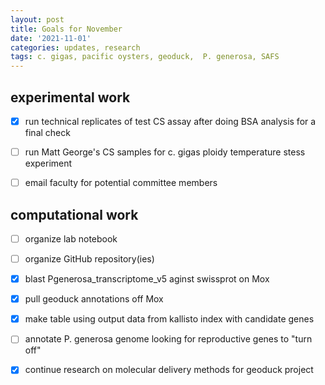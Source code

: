 ```yaml
---
layout: post
title: Goals for November 
date: '2021-11-01'
categories: updates, research
tags: c. gigas, pacific oysters, geoduck,  P. generosa, SAFS
---
```


## experimental work

- [x] run technical replicates of test CS assay after doing BSA analysis for a final check

- [ ] run Matt George's CS samples for c. gigas ploidy temperature stess experiment 

- [ ] email faculty for potential committee members 

## computational work

- [ ] organize lab notebook

- [ ] organize GitHub repository(ies)

- [x] blast Pgenerosa_transcriptome_v5 aginst swissprot on Mox

- [x] pull geoduck annotations off Mox

- [x] make table using output data from kallisto index with candidate genes
 
- [ ] annotate P. generosa genome looking for reproductive genes to "turn off"

- [x] continue research on molecular delivery methods for geoduck project 
